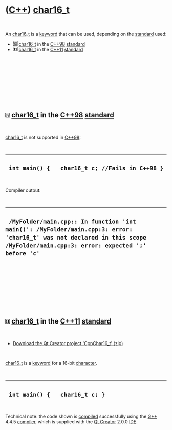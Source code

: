 



 

 

 

 

 

([C++](Cpp.htm)) [char16\_t](CppChar16_t.htm)
=============================================

 

An [char16\_t](CppChar16_t.htm) is a [keyword](CppKeyword.htm) that can
be used, depending on the [standard](CppStandard.htm) used:

-   ![C++98](PicCpp98.png) [char16\_t](CppChar16_t.htm) in the
    [C++98](Cpp98.htm) [standard](CppStandard.htm)
-   ![C++11](PicCpp11.png) [char16\_t](CppChar16_t.htm) in the
    [C++11](Cpp11.htm) [standard](CppStandard.htm)

 

 

 

 

 

![C++98](PicCpp98.png) [char16\_t](CppChar16_t.htm) in the [C++98](Cpp98.htm) [standard](CppStandard.htm)
---------------------------------------------------------------------------------------------------------

 

[char16\_t](CppChar16_t.htm) is not supported in [C++98](Cpp98.htm):

 

  --------------------------------------------------
  ` int main() {   char16_t c; //Fails in C++98 }`
  --------------------------------------------------

 

Compiler output:

 

  -------------------------------------------------------------------------------------------------------------------------------------------------------------------------------
  ` /MyFolder/main.cpp:: In function 'int main()': /MyFolder/main.cpp:3: error: 'char16_t' was not declared in this scope /MyFolder/main.cpp:3: error: expected ';' before 'c'`
  -------------------------------------------------------------------------------------------------------------------------------------------------------------------------------

 

 

 

 

 

![C++11](PicCpp11.png) [char16\_t](CppChar16_t.htm) in the [C++11](Cpp11.htm) [standard](CppStandard.htm)
---------------------------------------------------------------------------------------------------------

 

-   [Download the Qt Creator project
    'CppChar16\_t' (zip)](CppChar16_t.zip)

 

[char16\_t](CppChar16_t.htm) is a [keyword](CppKeyword.htm) for a 16-bit
[character](CppChar.htm).

 

  ---------------------------------
  ` int main() {   char16_t c; }`
  ---------------------------------

 

Technical note: the code shown is [compiled](CppCompile.htm)
successfully using the [G++](CppGpp.htm) 4.4.5
[compiler](CppCompiler.htm), which is supplied with the [Qt
Creator](CppQtCreator.htm) 2.0.0 [IDE](CppIde.htm).

 

 

 

 

 





 



